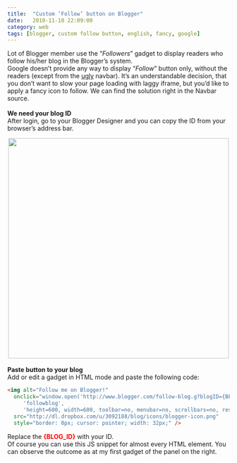 ```yaml
---
title:  "Custom ‘Follow’ button on Blogger"
date:   2010-11-10 22:09:00
category: web
tags: [blogger, custom follow button, english, fancy, google]
---
```


Lot of Blogger member use the “<i>Followers</i>” gadget to display readers who follow his/her blog in the Blogger’s system.<br />
Google doesn’t provide any way  to display “<i>Follow</i>” button only, without the readers (except from the <u>ugly</u> navbar). It’s an understandable decision, that you don’t want to slow your page loading with laggy iframe, but you’d like to apply a fancy icon to follow. We can find the solution right in the Navbar source.<br />
<br />
<b>We need your blog ID</b><br />
After login, go to your Blogger Designer and you can copy the ID from your browser’s address bar.
<br />
<div class="separator" style="clear: both; text-align: center;">
<img border="0" src="http://dl.dropbox.com/u/3092188/blog/2010.11/browser-bar.png" width="500" /></div>
<br />
<b>Paste button to your blog</b><br />
Add or edit a gadget in HTML mode and paste the following code:
<br />

```html
<img alt="Follow me on Blogger!"
  onclick="window.open('http://www.blogger.com/follow-blog.g?blogID={BLOG_ID}',
     'followblog',
     'height=600, width=600, toolbar=no, menubar=no, scrollbars=no, resizable=no, location=no, directories=no, status=no');"
  src="http://dl.dropbox.com/u/3092188/blog/icons/blogger-icon.png"
  style="border: 0px; cursor: pointer; width: 32px;" />
```

Replace the <span class="Apple-style-span" style="color: red;"><b>{BLOG_ID}</b></span> with your ID.<br />
Of course you can use this JS snippet for almost every HTML element.  You can observe the outcome as at my first gadget of the panel on the right.
